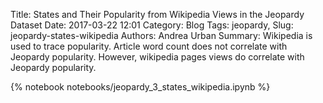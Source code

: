 Title: States and Their Popularity from Wikipedia Views in the Jeopardy Dataset
Date: 2017-03-22 12:01
Category: Blog
Tags: jeopardy,
Slug: jeopardy-states-wikipedia
Authors: Andrea Urban
Summary: Wikipedia is used to trace popularity. Article word count does not correlate with Jeopardy popularity. However, wikipedia pages views do correlate with Jeopardy popularity. 


{% notebook notebooks/jeopardy_3_states_wikipedia.ipynb %}
